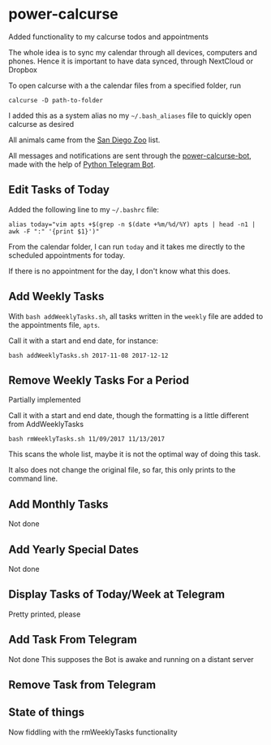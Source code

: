 # power-calcurse
Added functionality to my calcurse todos and appointments

The whole idea is to sync my calendar through all devices, computers and phones.
Hence it is important to have data synced, through NextCloud or Dropbox

To open calcurse with a the calendar files from a specified folder, run

    calcurse -D path-to-folder

I added this as a system alias no my `~/.bash_aliases` file to quickly open calcurse as desired

All animals came from the [San Diego Zoo][zoo] list.

All messages and notifications are sent through the [power-calcurse-bot][bot],
made with the help of [Python Telegram Bot][python].

## Edit Tasks of Today

Added the following line to my `~/.bashrc` file:

    alias today="vim apts +$(grep -n $(date +%m/%d/%Y) apts | head -n1 | awk -F ":" '{print $1}')"

From the calendar folder, I can run `today` and it takes me directly to
the scheduled appointments for today.

If there is no appointment for the day, I don't know what this does.

## Add Weekly Tasks

With `bash addWeeklyTasks.sh`, all tasks written
in the `weekly` file are added to the appointments file, `apts`.

Call it with a start and end date, for instance:

    bash addWeeklyTasks.sh 2017-11-08 2017-12-12

## Remove Weekly Tasks For a Period

Partially implemented

Call it with a start and end date, though the formatting is a little different
from AddWeeklyTasks

    bash rmWeeklyTasks.sh 11/09/2017 11/13/2017
    
This scans the whole list, maybe it is not the optimal way of
doing this task.

It also does not change the original file, so far, this only prints to the command line.

## Add Monthly Tasks

Not done

## Add Yearly Special Dates

Not done

## Display Tasks of Today/Week at Telegram

Pretty printed, please

## Add Task From Telegram

Not done
This supposes the Bot is awake and running on a distant server

## Remove Task from Telegram

## State of things

Now fiddling with the rmWeeklyTasks functionality

[zoo]: http://animals.sandiegozoo.org/animals
[bot]: http://t.me/power_calcurse_bot
[python]: https://python-telegram-bot.org/

